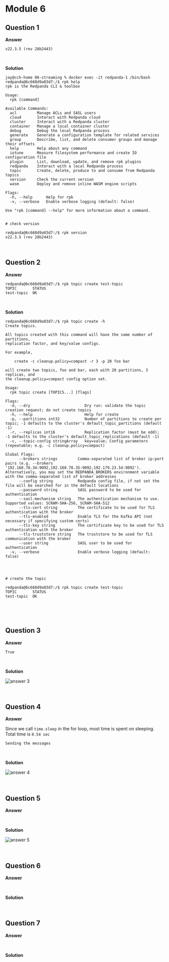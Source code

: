 # Module 6

## Question 1

**Answer**

```
v22.3.5 (rev 28b2443)
```

<br>

**Solution**


```
jay@cch-home 06-streaming % docker exec -it redpanda-1 /bin/bash
redpanda@6c668d9a03d7:/$ rpk help
rpk is the Redpanda CLI & toolbox

Usage:
  rpk [command]

Available Commands:
  acl         Manage ACLs and SASL users
  cloud       Interact with Redpanda cloud
  cluster     Interact with a Redpanda cluster
  container   Manage a local container cluster
  debug       Debug the local Redpanda process
  generate    Generate a configuration template for related services
  group       Describe, list, and delete consumer groups and manage their offsets
  help        Help about any command
  iotune      Measure filesystem performance and create IO configuration file
  plugin      List, download, update, and remove rpk plugins
  redpanda    Interact with a local Redpanda process
  topic       Create, delete, produce to and consume from Redpanda topics
  version     Check the current version
  wasm        Deploy and remove inline WASM engine scripts

Flags:
  -h, --help      Help for rpk
  -v, --verbose   Enable verbose logging (default: false)

Use "rpk [command] --help" for more information about a command.


# check version

redpanda@6c668d9a03d7:/$ rpk version
v22.3.5 (rev 28b2443)
```

<br>


## Question 2

**Answer**

```
redpanda@6c668d9a03d7:/$ rpk topic create test-topic
TOPIC       STATUS
test-topic  OK
```

<br>

**Solution**


```
redpanda@6c668d9a03d7:/$ rpk topic create -h
Create topics.

All topics created with this command will have the same number of partitions,
replication factor, and key/value configs.

For example,

	create -c cleanup.policy=compact -r 3 -p 20 foo bar

will create two topics, foo and bar, each with 20 partitions, 3 replicas, and
the cleanup.policy=compact config option set.

Usage:
  rpk topic create [TOPICS...] [flags]

Flags:
  -d, --dry                        Dry run: validate the topic creation request; do not create topics
  -h, --help                       Help for create
  -p, --partitions int32           Number of partitions to create per topic; -1 defaults to the cluster's default_topic_partitions (default -1)
  -r, --replicas int16             Replication factor (must be odd); -1 defaults to the cluster's default_topic_replications (default -1)
  -c, --topic-config stringArray   key=value; Config parameters (repeatable; e.g. -c cleanup.policy=compact)

Global Flags:
      --brokers strings         Comma-separated list of broker ip:port pairs (e.g. --brokers '192.168.78.34:9092,192.168.78.35:9092,192.179.23.54:9092'). Alternatively, you may set the REDPANDA_BROKERS environment variable with the comma-separated list of broker addresses
      --config string           Redpanda config file, if not set the file will be searched for in the default locations
      --password string         SASL password to be used for authentication
      --sasl-mechanism string   The authentication mechanism to use. Supported values: SCRAM-SHA-256, SCRAM-SHA-512
      --tls-cert string         The certificate to be used for TLS authentication with the broker
      --tls-enabled             Enable TLS for the Kafka API (not necessary if specifying custom certs)
      --tls-key string          The certificate key to be used for TLS authentication with the broker
      --tls-truststore string   The truststore to be used for TLS communication with the broker
      --user string             SASL user to be used for authentication
  -v, --verbose                 Enable verbose logging (default: false)




# create the topic

redpanda@6c668d9a03d7:/$ rpk topic create test-topic
TOPIC       STATUS
test-topic  OK



  ```




<br>

## Question 3

**Answer**

```
True
```


<br>

**Solution**

![answer 3](./question3.png)



<br>


## Question 4

**Answer**

Since we call `time.sleep` in the for loop, most time is spent on sleeping. Total time is `0.54 sec`

```
Sending the messages
```


<br>


**Solution**

![answer 4](./question4.png)


<br>

## Question 5


**Answer**



<br>

**Solution**

![answer 5](./question5.png)


<br>

## Question 6


**Answer**


<br>

**Solution**





<br>



## Question 7


**Answer**


<br>

**Solution**





<br>


